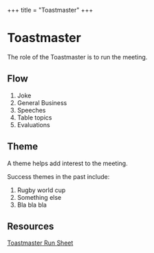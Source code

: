 +++
title =  "Toastmaster"
+++

# Toastmaster

The role of the Toastmaster is to run the meeting.

## Flow

1. Joke
1. General Business
1. Speeches
1. Table topics
1. Evaluations

## Theme

A theme helps add interest to the meeting.

Success themes in the past include:

1. Rugby world cup
1. Something else
1. Bla bla bla

## Resources

[Toastmaster Run Sheet](https://google.com/)